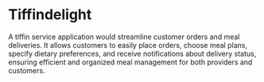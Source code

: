 # Tiffindelight
A tiffin service application would streamline customer orders and meal deliveries. It allows customers to easily place orders, choose meal plans, specify dietary preferences, and receive notifications about delivery status, ensuring efficient and organized meal management for both providers and customers.
